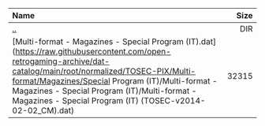 |Name|Size|
|:---|---:|
|[..](../index.html)|DIR|
|[Multi-format - Magazines - Special Program (IT).dat](https://raw.githubusercontent.com/open-retrogaming-archive/dat-catalog/main/root/normalized/TOSEC-PIX/Multi-format/Magazines/Special Program (IT)/Multi-format - Magazines - Special Program (IT)/Multi-format - Magazines - Special Program (IT) (TOSEC-v2014-02-02_CM).dat)|32315|
